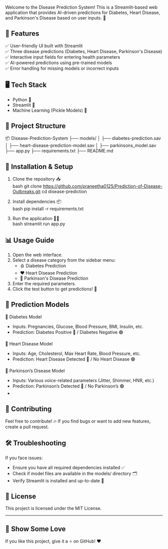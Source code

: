 Welcome to the Disease Prediction System! This is a Streamlit-based web application that provides AI-driven predictions for Diabetes, Heart Disease, and Parkinson's Disease based on user inputs. 🚀

## 📌 Features
✅ User-friendly UI built with Streamlit  
✅ Three disease predictions (Diabetes, Heart Disease, Parkinson's Disease)  
✅ Interactive input fields for entering health parameters  
✅ AI-powered predictions using pre-trained models  
✅ Error handling for missing models or incorrect inputs  

## 🖥️ Tech Stack
- Python 🐍
- Streamlit 🎨
- Machine Learning (Pickle Models) 🤖

## 📂 Project Structure

📦 Disease-Prediction-System
├── models/
│   ├── diabetes-prediction.sav
│   ├── heart-disease-prediction-model.sav
│   ├── parkinsons_model.sav
├── app.py
├── requirements.txt
├── README.md


## 🚀 Installation & Setup
1. Clone the repository 📥  
   bash
   git clone https://github.com/praneetha0125/Prediction-of-Disease-Outbreaks.git
   cd disease-prediction
   

2. Install dependencies 📦  
   bash
   pip install -r requirements.txt
   

3. Run the application 🏃‍♂️  
   bash
   streamlit run app.py
   

## 📊 Usage Guide
1. Open the web interface.
2. Select a disease category from the sidebar menu:
   - 🩸 Diabetes Prediction
   - ❤️ Heart Disease Prediction
   - 🧠 Parkinson's Disease Prediction
3. Enter the required parameters.
4. Click the test button to get predictions! 🎯


## 🎯 Prediction Models
🔹 Diabetes Model  
   - Inputs: Pregnancies, Glucose, Blood Pressure, BMI, Insulin, etc.  
   - Prediction: Diabetes Positive 🔴 / Diabetes Negative 🟢  

🔹 Heart Disease Model 
   - Inputs: Age, Cholesterol, Max Heart Rate, Blood Pressure, etc.  
   - Prediction: Heart Disease Detected 🔴 / No Heart Disease 🟢  

🔹 Parkinson’s Disease Model 
   - Inputs: Various voice-related parameters (Jitter, Shimmer, HNR, etc.)  
   - Prediction: Parkinson’s Detected 🔴 / No Parkinson’s 🟢
   - 

## 🤝 Contributing
Feel free to contribute! 🔥 If you find bugs or want to add new features, create a pull request. 

## 🛠️ Troubleshooting
If you face issues:
- Ensure you have all required dependencies installed ✅
- Check if model files are available in the models/ directory 🗂️
- Verify Streamlit is installed and up-to-date 🚀


## 📜 License
This project is licensed under the MIT License.

---

## 🌟 Show Some Love
If you like this project, give it a ⭐ on GitHub! ❤️
